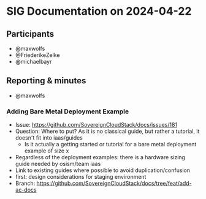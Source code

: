 # SIG Documentation on 2024-04-22

## Participants

* @maxwolfs
* @FriederikeZelke
* @michaelbayr

## Reporting & minutes

* @maxwolfs

### Adding Bare Metal Deployment Example

* Issue: <https://github.com/SovereignCloudStack/docs/issues/181>
* Question: Where to put? As it is no classical guide, but rather a tutorial, it doesn't fit into iaas/guides
  * Is it actually a getting started or tutorial for a bare metal deployment example of size x
* Regardless of the deployment examples: there is a hardware sizing guide needed by osism/team iaas
* Link to existing guides where possible to avoid duplication/confusion
* first: design considerations for staging environment
* Branch: <https://github.com/SovereignCloudStack/docs/tree/feat/add-ac-docs>
